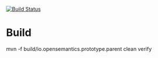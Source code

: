 [![Build Status](https://travis-ci.org/OpenSemanticsIO/signifier-prototype.svg?branch=master)](https://travis-ci.org/OpenSemanticsIO/signifier-prototype)

# Build
 mvn -f build/io.opensemantics.prototype.parent clean verify
